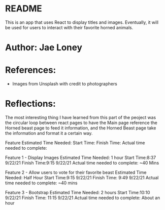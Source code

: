 # README

This is an app that uses React to display titles and images. Eventually, it will be used for users to interact with their favorite horned animals.

# Author: Jae Loney

# References: 
- Images from Unsplash with credit to photographers 

# Reflections:
The most interesting thing I have learned from this part of the peoject was the circular loop between react pages to have the Main page reference the Horned beast page to feed it information, and the Horned Beast page take the information and format it a certain way.

Feature
Estimated Time Needed:
Start Time:
Finish Time:
Actual time needed to complete:

Feature 1 - Display Images
Estimated Time Needed: 1 hour
Start Time:8:37 9/22/21
Finish Time:9:15 9/22/21
Actual time needed to complete: ~40 Mins

Feature 2 - Allow users to vote for their favorite beast
Estimated Time Needed: Half Hour
Start Time:9:15 9/22/21
Finish Time: 9:49 9/22/21
Actual time needed to complete: ~40 mins

Feature 3 - Bootstrap
Estimated Time Needed: 2 hours
Start Time:10:10 9/22/21
Finish Time: 11:15 9/22/21
Actual time needed to complete: About an hour